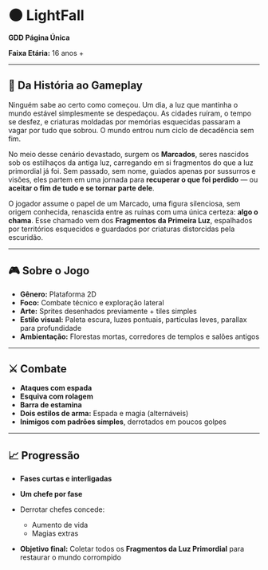# 🌑 LightFall

**GDD Página Única**

**Faixa Etária:** 16 anos +

---

## 🧩 Da História ao Gameplay

Ninguém sabe ao certo como começou. Um dia, a luz que mantinha o mundo estável simplesmente se despedaçou. As cidades ruíram, o tempo se desfez, e criaturas moldadas por memórias esquecidas passaram a vagar por tudo que sobrou. O mundo entrou num ciclo de decadência sem fim.

No meio desse cenário devastado, surgem os **Marcados**, seres nascidos sob os estilhaços da antiga luz, carregando em si fragmentos do que a luz primordial já foi. Sem passado, sem nome, guiados apenas por sussurros e visões, eles partem em uma jornada para **recuperar o que foi perdido** — ou **aceitar o fim de tudo e se tornar parte dele**.

O jogador assume o papel de um Marcado, uma figura silenciosa, sem origem conhecida, renascida entre as ruínas com uma única certeza: **algo o chama**. Esse chamado vem dos **Fragmentos da Primeira Luz**, espalhados por territórios esquecidos e guardados por criaturas distorcidas pela escuridão.

---

## 🎮 Sobre o Jogo

- **Gênero:** Plataforma 2D
- **Foco:** Combate técnico e exploração lateral
- **Arte:** Sprites desenhados previamente + tiles simples
- **Estilo visual:** Paleta escura, luzes pontuais, partículas leves, parallax para profundidade
- **Ambientação:** Florestas mortas, corredores de templos e salões antigos

---

## ⚔️ Combate

- **Ataques com espada**
- **Esquiva com rolagem**
- **Barra de estamina**
- **Dois estilos de arma:** Espada e magia (alternáveis)
- **Inimigos com padrões simples**, derrotados em poucos golpes

---

## 📈 Progressão

- **Fases curtas e interligadas**
- **Um chefe por fase**
- Derrotar chefes concede:
  - Aumento de vida
  - Magias extras
 
  
- **Objetivo final:** Coletar todos os **Fragmentos da Luz Primordial** para restaurar o mundo corrompido
